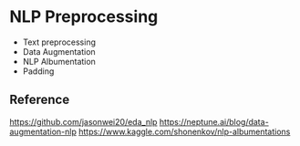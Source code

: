 # NLP Preprocessing 

- Text preprocessing
- Data Augmentation
- NLP Albumentation
- Padding


## Reference

https://github.com/jasonwei20/eda_nlp
https://neptune.ai/blog/data-augmentation-nlp
https://www.kaggle.com/shonenkov/nlp-albumentations
